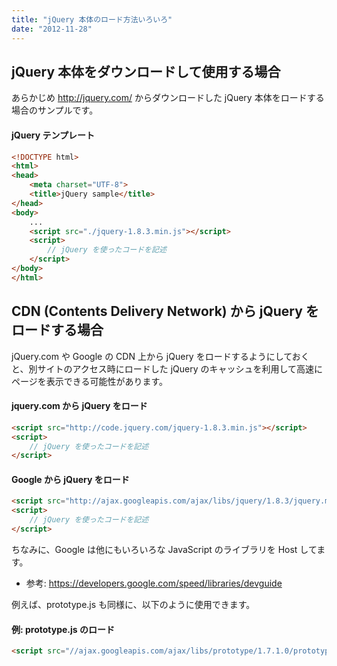 ```yaml
---
title: "jQuery 本体のロード方法いろいろ"
date: "2012-11-28"
---
```


jQuery 本体をダウンロードして使用する場合
----

あらかじめ http://jquery.com/ からダウンロードした jQuery 本体をロードする場合のサンプルです。

#### jQuery テンプレート

```html
<!DOCTYPE html>
<html>
<head>
    <meta charset="UTF-8">
    <title>jQuery sample</title>
</head>
<body>
    ...
    <script src="./jquery-1.8.3.min.js"></script>
    <script>
        // jQuery を使ったコードを記述
    </script>
</body>
</html>
```


CDN (Contents Delivery Network) から jQuery をロードする場合
----

jQuery.com や Google の CDN 上から jQuery をロードするようにしておくと、別サイトのアクセス時にロードした jQuery のキャッシュを利用して高速にページを表示できる可能性があります。

#### jquery.com から jQuery をロード

```html
<script src="http://code.jquery.com/jquery-1.8.3.min.js"></script>
<script>
    // jQuery を使ったコードを記述
</script>
```

#### Google から jQuery をロード

```html
<script src="http://ajax.googleapis.com/ajax/libs/jquery/1.8.3/jquery.min.js"></script>
<script>
    // jQuery を使ったコードを記述
</script>
```

ちなみに、Google は他にもいろいろな JavaScript のライブラリを Host してます。

* 参考: https://developers.google.com/speed/libraries/devguide

例えば、prototype.js も同様に、以下のように使用できます。

#### 例: prototype.js のロード

```html
<script src="//ajax.googleapis.com/ajax/libs/prototype/1.7.1.0/prototype.js"></script>
```

